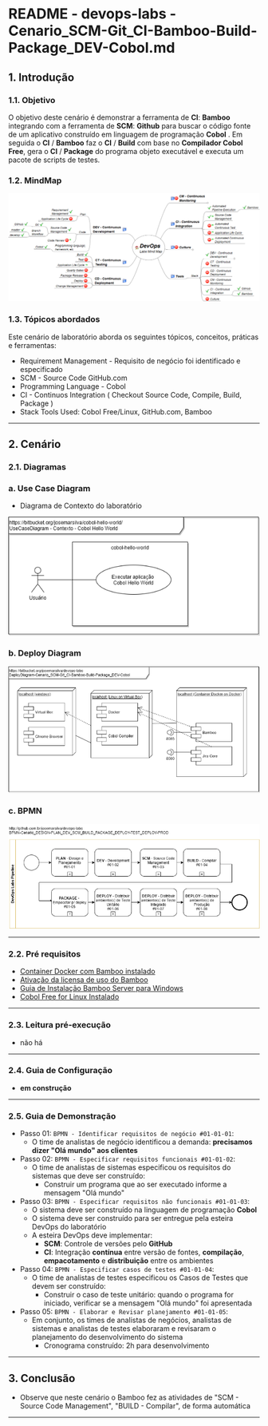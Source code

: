# README - devops-labs - Cenario_SCM-Git_CI-Bamboo-Build-Package_DEV-Cobol.md

## 1. Introdução

### 1.1. Objetivo
O objetivo deste cenário é demonstrar a ferramenta de **CI**: **Bamboo** integrando com a ferramenta de **SCM**: **Github** para buscar o código fonte de um aplicativo construído em linguagem de programação **Cobol** . Em seguida o **CI** / **Bamboo** faz o **CI** / **Build** com base no **Compilador Cobol Free**, gera o **CI** / **Package** do programa objeto executável e executa um pacote de scripts de testes.

### 1.2. MindMap
![MindMap DevOps SCM-Git_CI-Bamboo-Build-Package_DEV-Cobol.png](doc/MindMap%20DevOps%20SCM-Git_CI-Bamboo-Build-Package_DEV-Cobol.png)


### 1.3. Tópicos abordados
Este cenário de laboratório aborda os seguintes tópicos, conceitos, práticas e ferramentas:

* Requirement Management - Requisito de negócio foi identificado e especificado
* SCM - Source Code GitHub.com
* Programming Language - Cobol
* CI - Continuos Integration ( Checkout Source Code, Compile, Build, Package )
* Stack Tools Used: Cobol Free/Linux, GitHub.com, Bamboo

---
## 2. Cenário

### 2.1. Diagramas 

### a. Use Case Diagram

* Diagrama de Contexto do laboratório

![UseCaseDiagram-Cenario_SCM-Git_CI-Bamboo-Build-Package_DEV-Cobol.png](doc/UseCaseDiagram-Cenario_SCM-Git_CI-Bamboo-Build-Package_DEV-Cobol.png)


### b. Deploy Diagram
![DeployDiagram-Cenario_SCM-Git_CI-Bamboo-Build-Package_DEV-Cobol.png](doc/DeployDiagram-Cenario_SCM-Git_CI-Bamboo-Build-Package_DEV-Cobol.png)



### c. BPMN
![BPMN-Cenario_DESIGN-PLAN_DEV_SCM_BUILD_PACKAGE_DEPLOY-TEST_DEPLOY-PROD.png](doc/BPMN-Cenario_DESIGN-PLAN_DEV_SCM_BUILD_PACKAGE_DEPLOY-TEST_DEPLOY-PROD.png)


---
### 2.2. Pré requisitos

* [Container Docker com Bamboo instalado](https://github.com/josemarsilva/eval-virtualbox-vm-ubuntu-server/#414-docker---bamboo-server)
* [Ativação da licensa de uso do Bamboo](https://github.com/josemarsilva/eval-virtualbox-vm-ubuntu-server/blob/master/doc/README_InstallBambooLicense_StepByStep.md)
* [Guia de Instalação Bamboo Server para Windows](README-GuiaInstalacao-Bambo-Windows.md)
* [Cobol Free for Linux Instalado](https://github.com/josemarsilva/eval-virtualbox-vm-ubuntu-server#321-compilador-cobol-free-linux)

---
### 2.3. Leitura pré-execução

* não há

---
### 2.4. Guia de Configuração

* __em construção__

---
### 2.5. Guia de Demonstração

* Passo 01: `BPMN - Identificar requisitos de negócio #01-01-01`: 
  * O time de analistas de negócio identificou a demanda: __precisamos dizer "Olá mundo" aos clientes__
* Passo 02: `BPMN - Especificar requisitos funcionais #01-01-02`: 
  * O time de analistas de sistemas especificou os requisitos do sistemas que deve ser construído:
    * Construir um programa que ao ser executado informe a mensagem "Olá mundo"
* Passo 03: `BPMN - Especificar requisitos não funcionais #01-01-03`:
    * O sistema deve ser construído na linguagem de programação **Cobol**
    * O sistema deve ser construído para ser entregue pela esteira DevOps do laboratório
    * A esteira DevOps deve implementar:
	  * **SCM**: Controle de versões pelo **GitHub**
	  * **CI**: Integração **contínua** entre versão de fontes, **compilação**, **empacotamento** e **distribuição** entre os ambientes
* Passo 04: `BPMN - Especificar casos de testes #01-01-04`: 
  * O time de analistas de testes especificou os Casos de Testes que devem ser construído:
    * Construir o caso de teste unitário: quando o programa for iniciado, verificar se a mensagem "Olá mundo" foi apresentada
* Passo 05: `BPMN - Elaborar e Revisar planejamento #01-01-05`:
  * Em conjunto, os times de analistas de negócios, analistas de sistemas e analistas de testes elaboraram e revisaram o planejamento do desenvolvimento do sistema
    * Cronograma construído: 2h para desenvolvimento

---
## 3. Conclusão
* Observe que neste cenário o Bamboo fez as atividades de "SCM - Source Code Management", "BUILD - Compilar", de forma automática


---